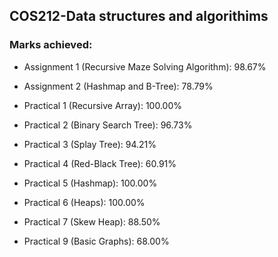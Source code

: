 ## COS212-Data structures and algorithims

### Marks achieved:

- Assignment 1 (Recursive Maze Solving Algorithm): 98.67%
  
- Assignment 2 (Hashmap and B-Tree): 78.79%

- Practical 1 (Recursive Array): 100.00%

- Practical 2 (Binary Search Tree): 96.73%

- Practical 3 (Splay Tree): 94.21%

- Practical 4 (Red-Black Tree): 60.91%

- Practical 5 (Hashmap): 100.00%

- Practical 6 (Heaps): 100.00%

- Practical 7 (Skew Heap): 88.50%

- Practical 9 (Basic Graphs): 68.00%
